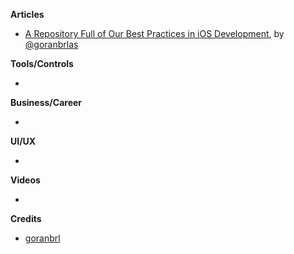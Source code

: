 **Articles**

* [A Repository Full of Our Best Practices in iOS Development](https://infinum.co/the-capsized-eight/repository-full-of-our-best-practices-in-ios-development), by [@goranbrlas](https://twitter.com/goranbrlas)

**Tools/Controls**

* 

**Business/Career**

* 

**UI/UX**

* 

**Videos**

* 

**Credits**

* [goranbrl](https://github.com/goranbrl)
